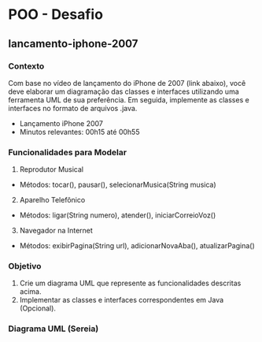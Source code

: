 # POO - Desafio

## lancamento-iphone-2007

### Contexto
Com base no vídeo de lançamento do iPhone de 2007 (link abaixo), você deve elaborar um diagramação das classes e interfaces utilizando uma ferramenta UML de sua preferência. Em seguida, implemente as classes e interfaces no formato de arquivos .java.

- Lançamento iPhone 2007
- Minutos relevantes: 00h15 até 00h55

### Funcionalidades para Modelar

1. Reprodutor Musical 
* Métodos: tocar(), pausar(), selecionarMusica(String musica) 
2. Aparelho Telefônico 
* Métodos: ligar(String numero), atender(), iniciarCorreioVoz()
3. Navegador na Internet
* Métodos: exibirPagina(String url), adicionarNovaAba(), atualizarPagina()

### Objetivo
1. Crie um diagrama UML que represente as funcionalidades descritas acima.
2. Implementar as classes e interfaces correspondentes em Java (Opcional).

### Diagrama UML (Sereia) 
